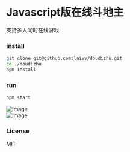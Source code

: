 # Javascript版在线斗地主
支持多人同时在线游戏
### install
```sh
git clone git@github.com:laivv/doudizhu.git
cd ./doudizhu
npm install
```
### run
```sh
npm start
```

![image](https://raw.githubusercontent.com/laivv/doudizhu/master/static/images/game2.jpg)  
![image](https://raw.githubusercontent.com/laivv/doudizhu/master/static/images/game.jpg)
### License
MIT